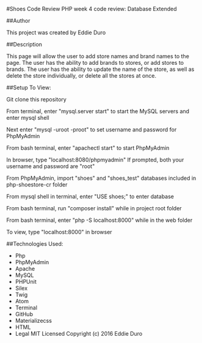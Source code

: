 #Shoes Code Review
PHP week 4 code review: Database Extended

##Author

This project was created by Eddie Duro

##Description

This page will allow the user to add store names and brand names to the page. The user has the ability to add brands to stores, or add stores to brands. The user has the ability to update the name of the store, as well as delete the store individually, or delete all the stores at once.



##Setup
To View:

Git clone this repository

From terminal, enter "mysql.server start" to start the MySQL servers and enter mysql shell

Next enter "mysql -uroot -proot" to set username and password for PhpMyAdmin

From bash terminal, enter "apachectl start" to start PhpMyAdmin

In browser, type "localhost:8080/phpmyadmin"
If prompted, both your username and password are "root"

From PhpMyAdmin, import "shoes" and "shoes_test" databases included in php-shoestore-cr folder

From mysql shell in terminal, enter "USE shoes;" to enter database

From bash terminal, run "composer install" while in project root folder

From bash terminal, enter "php -S localhost:8000" while in the web folder

To view, type "localhost:8000" in browser

##Technologies Used:
* Php
* PhpMyAdmin
* Apache
* MySQL
* PHPUnit
* Silex
* Twig
* Atom
* Terminal
* GitHub
* Materializecss
* HTML
* Legal
MIT Licensed
Copyright (c) 2016 Eddie Duro
